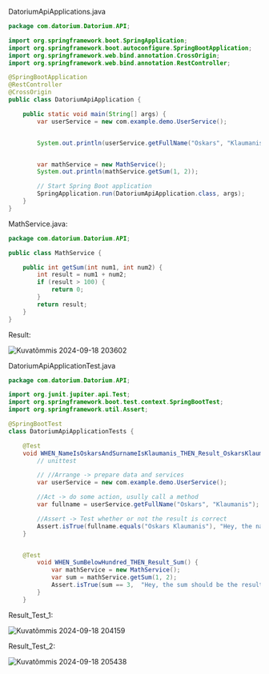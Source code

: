 DatoriumApiApplications.java

```java
package com.datorium.Datorium.API;

import org.springframework.boot.SpringApplication;
import org.springframework.boot.autoconfigure.SpringBootApplication;
import org.springframework.web.bind.annotation.CrossOrigin;
import org.springframework.web.bind.annotation.RestController;

@SpringBootApplication
@RestController
@CrossOrigin
public class DatoriumApiApplication {

	public static void main(String[] args) {
		var userService = new com.example.demo.UserService();


		System.out.println(userService.getFullName("Oskars", "Klaumanis"));


		var mathService = new MathService();
		System.out.println(mathService.getSum(1, 2));

		// Start Spring Boot application
		SpringApplication.run(DatoriumApiApplication.class, args);
	}
}
```

MathService.java: 

```java
package com.datorium.Datorium.API;

public class MathService {

    public int getSum(int num1, int num2) {
        int result = num1 + num2;
        if (result > 100) {
            return 0;
        }
        return result;
    }
}
```

Result: 

![Kuvatõmmis 2024-09-18 203602](https://github.com/user-attachments/assets/40ee2553-a1ff-45b7-9d22-dab51378c6a2)

DatoriumApiApplicationTest.java

```java
package com.datorium.Datorium.API;

import org.junit.jupiter.api.Test;
import org.springframework.boot.test.context.SpringBootTest;
import org.springframework.util.Assert;

@SpringBootTest
class DatoriumApiApplicationTests {

	@Test
	void WHEN_NameIsOskarsAndSurnameIsKlaumanis_THEN_Result_OskarsKlaumanis() {
		// unittest

		// //Arrange -> prepare data and services
		var userService = new com.example.demo.UserService();

		//Act -> do some action, usully call a method
		var fullname = userService.getFullName("Oskars", "Klaumanis");

		//Assert -> Test whether or not the result is correct
		Assert.isTrue(fullname.equals("Oskars Klaumanis"), "Hey, the name should be with a space inbetween first name and the last name");
	}


	@Test
		void WHEN_SumBelowHundred_THEN_Result_Sum() {
			var mathService = new MathService();
			var sum = mathService.getSum(1, 2);
			Assert.isTrue(sum == 3,  "Hey, the sum should be the result. Unless the sum exceeds hundred.");
		}
	}
```

Result_Test_1: 

![Kuvatõmmis 2024-09-18 204159](https://github.com/user-attachments/assets/f5231c92-f009-4da5-885f-d545712260d0)

Result_Test_2: 

![Kuvatõmmis 2024-09-18 205438](https://github.com/user-attachments/assets/555f6561-c4a4-401e-8113-2489cc0a60db)




